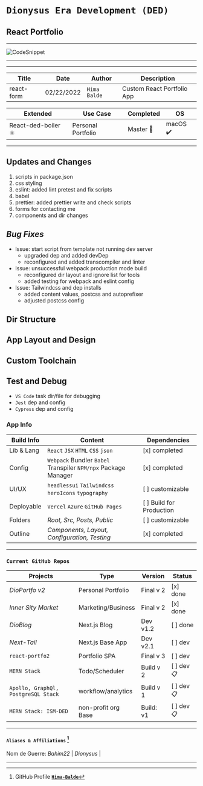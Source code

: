 
# `Dionysus Era Development (DED)`

## React Portfolio

___

![CodeSnippet](https://user-images.githubusercontent.com/78245175/155941220-025a4ea3-27e1-47e8-b428-746b08fc6c48.png)
___

___
| Title            | Date       | Author       | Description            |
| ---------------- | ---------- | ------------ | ---------------------- |
| react-form | 02/22/2022 | `Hima Balde` | Custom React Portfolio App|

| Extended             | Use Case        | Completed | OS   |
| -------------------- | --------------- | --------- | -------- |
| React-ded-boiler ⚛️ | Personal Portfolio | Master 🏁 | macOS ✔️ |
___

## Updates and Changes

1. scripts in package.json
2. css styling 
3. eslint: added lint pretest and fix scripts
4. babel
5. prettier: added prettier write and check scripts
7.  forms for contacting me
8. components and dir changes

## _Bug Fixes_

- Issue: start script from template not running dev server
  - upgraded dep and added devDep
  - reconfigured and added transcompiler and linter
- Issue: unsuccessful webpack production mode build
  - reconfigured dir layout and ignore list for tools
  - added testing for webpack and eslint config
- Issue: Tailwindcss and dep installs
  - added content values, postcss and autoprefixer
  - adjusted postcss config

## Dir Structure

## App Layout and Design

## Custom Toolchain

## Test and Debug

- `VS Code` task dir/file for debugging
- `Jest` dep and config
- `Cypress` dep and config

### App Info

| **Build Info** | **Content**                                                    | **Dependencies**          |
| -------------- | -------------------------------------------------------------- | ------------------------- |
| Lib & Lang     | `React` `JSX` `HTML` `CSS` `json`                              | [x] completed             |
| Config         | `Webpack` Bundler `Babel` Transpiler `NPM/npx` Package Manager | [x] completed             |
| UI/UX          | `headlessui` `Tailwindcss` `heroIcons` `typography`            | [ ] customizable          |
| Deployable     | `Vercel` `Azure` `GitHub Pages`                                | [ ] Build for Production  |
| Folders        | _Root, Src, Posts, Public_                                     | [ ] customizable          |
| Outline        | _Components, Layout, Configuration, Testing_                   | [x] completed             |

___

### `Current GitHub Repos`

| Projects            | Type                       | Version         | Status      |
| ------------------- | -------------------------- | ------------- | ------------- |
| _DioPortfo v2_     | Personal Portfolio   | Final v 2     | [x] done |
| _Inner Sity Market_ | Marketing/Business  | Final v 2     | [x] done |
| _DioBlog_           |  Next.js Blog       | Dev v1.2      | [ ] done |
| _Next-Tail_         |  Next.js Base App   | Dev v2.1      | [ ] dev  |
| `react-portfo2`     | Portfolio SPA       | Final v 3     | [ ] dev  |
| `MERN Stack` | Todo/Scheduler   | Build v 2     | [ ] dev 📋 |
| `Apollo, GraphQl, PostgreSQL Stack`  |  workflow/analytics  | Build v 1   | [ ] dev 📋 |
| `MERN Stack: ISM-DED` | non-profit org Base  | Build: v1     | [ ] dev 📋 |

___

#### `Aliases & Affiliations` [^2]

[^2]: GitHub Profile **[`Hima-Balde`](https://github.com/bahim22)**

Nom de Guerre: _Bahim22_ | _Dionysus_ |
___
